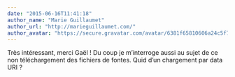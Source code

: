 ```yaml
---
date: "2015-06-16T11:41:18"
author_name: "Marie Guillaumet"
author_url: "http://marieguillaumet.com/"
author_avatar: "https://secure.gravatar.com/avatar/6381f65810606a24c5f7086d072342f2?s=48&d=mm&r=g"
---
```

Très intéressant, merci Gaël&nbsp;! Du coup je m’interroge aussi au sujet de ce non téléchargement des fichiers de fontes. Quid d’un chargement par data URI ?